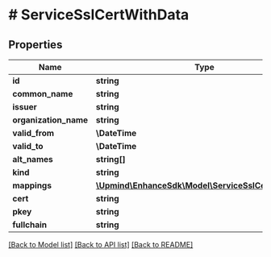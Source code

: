 # # ServiceSslCertWithData

## Properties

Name | Type | Description | Notes
------------ | ------------- | ------------- | -------------
**id** | **string** |  |
**common_name** | **string** |  |
**issuer** | **string** |  |
**organization_name** | **string** |  |
**valid_from** | **\DateTime** |  |
**valid_to** | **\DateTime** |  |
**alt_names** | **string[]** |  |
**kind** | **string** |  |
**mappings** | [**\Upmind\EnhanceSdk\Model\ServiceSslCertMapping[]**](ServiceSslCertMapping.md) |  | [optional]
**cert** | **string** |  |
**pkey** | **string** |  |
**fullchain** | **string** |  | [optional]

[[Back to Model list]](../../README.md#models) [[Back to API list]](../../README.md#endpoints) [[Back to README]](../../README.md)
